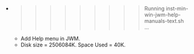 * >>>>>>>>> Running inst-min-win-jwm-help-manuals-text.sh ...
  * Add Help menu in JWM.
  * Disk size = 2506084K. Space Used = 40K.
